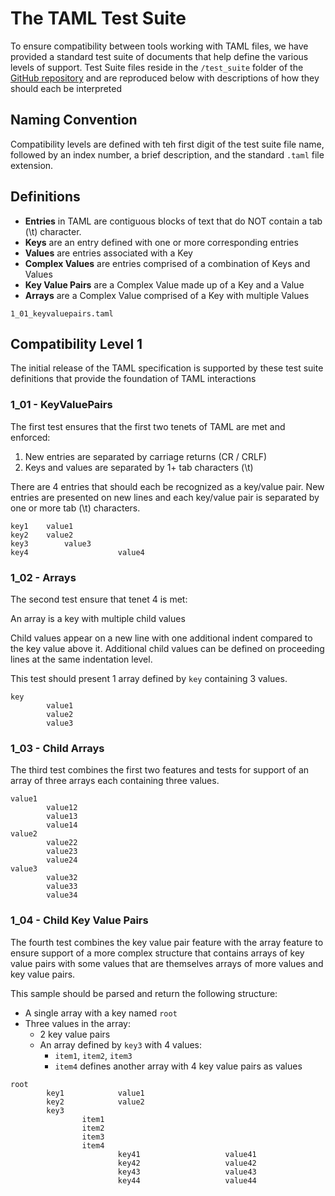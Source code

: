 # The TAML Test Suite

To ensure compatibility between tools working with TAML files, we have provided a standard test suite of documents that help define the various levels of support.  Test Suite files reside in the `/test_suite` folder of the [GitHub repository](https://github.com/csharpfritz/TAML) and are reproduced below with descriptions of how they should each be interpreted

## Naming Convention

Compatibility levels are defined with teh first digit of the test suite file name, followed by an index number, a brief description, and the standard `.taml` file extension.

## Definitions

- **Entries** in TAML are contiguous blocks of text that do NOT contain a tab (\t) character.  
- **Keys** are an entry defined with one or more corresponding entries
- **Values** are entries associated with a Key
- **Complex Values** are entries comprised of a combination of Keys and Values
- **Key Value Pairs** are a Complex Value made up of a Key and a Value
- **Arrays** are a Complex Value comprised of a Key with multiple Values

```
1_01_keyvaluepairs.taml
```

## Compatibility Level 1

The initial release of the TAML specification is supported by these test suite definitions that provide the foundation of TAML interactions

### 1_01 - KeyValuePairs

The first test ensures that the first two tenets of TAML are met and enforced:

1. New entries are separated by carriage returns (CR / CRLF)
1. Keys and values are separated by 1+ tab characters (\t)

There are 4 entries that should each be recognized as a key/value pair.  New entries are presented on new lines and each key/value pair is separated by one or more tab (\t) characters.

```
key1	value1
key2	value2
key3		value3
key4					value4
```

### 1_02 - Arrays

The second test ensure that tenet 4 is met:

  An array is a key with multiple child values

Child values appear on a new line with one additional indent compared to the key value above it.  Additional child values can be defined on proceeding lines at the same indentation level.

This test should present 1 array defined by `key` containing 3 values.  

```
key
        value1
        value2
        value3
```

### 1_03 - Child Arrays

The third test combines the first two features and tests for support of an array of three arrays each containing three values.

```
value1
        value12
        value13
        value14
value2
        value22
        value23
        value24
value3
        value32
        value33
        value34
```

### 1_04 - Child Key Value Pairs

The fourth test combines the key value pair feature with the array feature to ensure support of a more complex structure that contains arrays of key value pairs with some values that are themselves arrays of more values and key value pairs.

This sample should be parsed and return the following structure:

- A single array with a key named `root` 
- Three values in the array:
  - 2 key value pairs
  - An array defined by `key3` with 4 values:
    - `item1`, `item2`, `item3`
    - `item4` defines another array with 4 key value pairs as values

```
root
        key1            value1
        key2            value2
        key3
                item1
                item2
                item3
                item4
                        key41                   value41
                        key42                   value42
                        key43                   value43
                        key44                   value44
```
